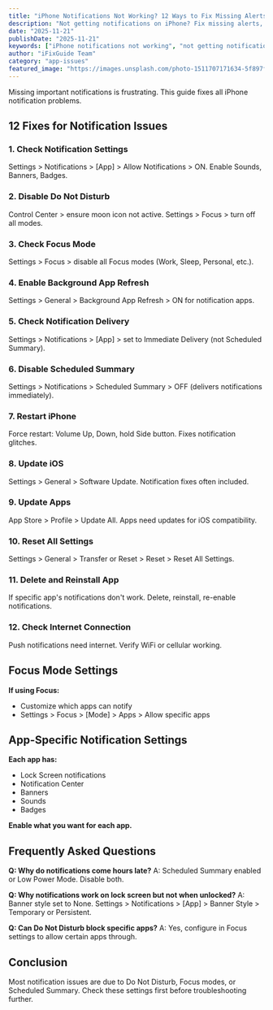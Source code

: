 ```yaml
---
title: "iPhone Notifications Not Working? 12 Ways to Fix Missing Alerts"
description: "Not getting notifications on iPhone? Fix missing alerts, silent notifications, and notification issues with our complete guide."
date: "2025-11-21"
publishDate: "2025-11-21"
keywords: ["iPhone notifications not working", "not getting notifications", "iPhone alerts not showing", "fix notifications", "silent notifications iPhone"]
author: "iFixGuide Team"
category: "app-issues"
featured_image: "https://images.unsplash.com/photo-1511707171634-5f897ff02aa9?w=1200&q=80"
---
```


Missing important notifications is frustrating. This guide fixes all iPhone notification problems.

## 12 Fixes for Notification Issues

### 1. Check Notification Settings
Settings > Notifications > [App] > Allow Notifications > ON. Enable Sounds, Banners, Badges.

### 2. Disable Do Not Disturb
Control Center > ensure moon icon not active. Settings > Focus > turn off all modes.

### 3. Check Focus Mode
Settings > Focus > disable all Focus modes (Work, Sleep, Personal, etc.).

### 4. Enable Background App Refresh
Settings > General > Background App Refresh > ON for notification apps.

### 5. Check Notification Delivery
Settings > Notifications > [App] > set to Immediate Delivery (not Scheduled Summary).

### 6. Disable Scheduled Summary
Settings > Notifications > Scheduled Summary > OFF (delivers notifications immediately).

### 7. Restart iPhone
Force restart: Volume Up, Down, hold Side button. Fixes notification glitches.

### 8. Update iOS
Settings > General > Software Update. Notification fixes often included.

### 9. Update Apps
App Store > Profile > Update All. Apps need updates for iOS compatibility.

### 10. Reset All Settings
Settings > General > Transfer or Reset > Reset > Reset All Settings.

### 11. Delete and Reinstall App
If specific app's notifications don't work. Delete, reinstall, re-enable notifications.

### 12. Check Internet Connection
Push notifications need internet. Verify WiFi or cellular working.

## Focus Mode Settings

**If using Focus:**
- Customize which apps can notify
- Settings > Focus > [Mode] > Apps > Allow specific apps

## App-Specific Notification Settings

**Each app has:**
- Lock Screen notifications
- Notification Center
- Banners
- Sounds
- Badges

**Enable what you want for each app.**

## Frequently Asked Questions

**Q: Why do notifications come hours late?**
A: Scheduled Summary enabled or Low Power Mode. Disable both.

**Q: Why notifications work on lock screen but not when unlocked?**
A: Banner style set to None. Settings > Notifications > [App] > Banner Style > Temporary or Persistent.

**Q: Can Do Not Disturb block specific apps?**
A: Yes, configure in Focus settings to allow certain apps through.

## Conclusion
Most notification issues are due to Do Not Disturb, Focus modes, or Scheduled Summary. Check these settings first before troubleshooting further.
